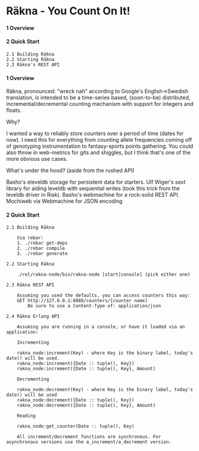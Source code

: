 Räkna - You Count On It!
=================

#### 1 Overview
#### 2 Quick Start 
    2.1 Building Räkna
    2.2 Starting Räkna
    2.3 Räkna's REST API 


#### 1 Overview


Räkna, pronounced: "wreck nah" according to Google's English->Swedish translation, is intended to be a time-series based, (soon-to-be) distributed, incremental/decremental 
counting mechanism with support for integers and floats.

Why?

I wanted a way to reliably store counters over a period of time (dates for now). I need this for everything from counting allele frequencies coming off of genotyping instrumentation to fantasy-sports points gathering.
You could also throw in web-metrics for gits and shiggles, but I think that's one of the more obvious use cases.

What's under the hood? (aside from the rushed API)

 Basho's eleveldb storage for persistent data for starters.
 Ulf Wiger's sext library for aiding leveldb with sequential writes (took this trick from the leveldb driver in Riak).
 Basho's webmachine for a rock-solid REST API.
 Mochiweb via Webmachine for JSON encoding


#### 2 Quick Start


	2.1 Building Räkna

		Via rebar:
		1. ./rebar get-deps
		2. ./rebar compile
		3. ./rebar generate

	2.2 Starting Räkna

		./rel/rakna-node/bin/rakna-node [start|console] (pick either one)

	2.3 Räkna REST API

		Assuming you used the defaults, you can access counters this way:
		GET http://127.0.0.1:8088/counters/[counter name]
			Be sure to use a Content-Type of: application/json
			
	2.4 Räkna Erlang API

		Assuming you are running in a console, or have it loaded via an application:

		Incrementing

		rakna_node:increment(Key) - where Key is the binary label, today's date() will be used.
		rakna_node:increment({Date :: tuple(), Key})
		rakna_node:increment({Date :: tuple(), Key}, Amount)
		
		Decrementing

		rakna_node:decrement(Key) - where Key is the binary label, today's date() will be used
		rakna_node:decrement({Date :: tuple(), Key})
		rakna_node:decrement({Date :: tuple(), Key}, Amount)
		
		Reading

		rakna_node:get_counter(Date :: tuple(), Key)
		
		All increment/decrement functions are synchronous. For asynchronous versions use the a_increment/a_decrement version.
